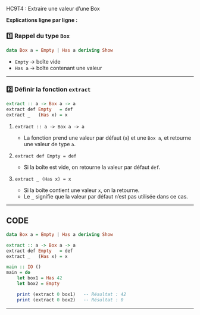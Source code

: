 HC9T4 : Extraire une valeur d’une Box

**Explications ligne par ligne :**
### 1️⃣ Rappel du type `Box`

```haskell
data Box a = Empty | Has a deriving Show
```

* `Empty` → boîte vide
* `Has a` → boîte contenant une valeur

---

### 2️⃣ Définir la fonction `extract`

```haskell
extract :: a -> Box a -> a
extract def Empty   = def
extract _   (Has x) = x
```



1. `extract :: a -> Box a -> a`

   * La fonction prend une valeur par défaut (`a`) et une `Box a`, et retourne une valeur de type `a`.

2. `extract def Empty = def`

   * Si la boîte est vide, on retourne la valeur par défaut `def`.

3. `extract _ (Has x) = x`

   * Si la boîte contient une valeur `x`, on la retourne.
   * Le `_` signifie que la valeur par défaut n’est pas utilisée dans ce cas.

---

## CODE 

```haskell
data Box a = Empty | Has a deriving Show

extract :: a -> Box a -> a
extract def Empty   = def
extract _   (Has x) = x

main :: IO ()
main = do
    let box1 = Has 42
    let box2 = Empty

    print (extract 0 box1)   -- Résultat : 42
    print (extract 0 box2)   -- Résultat : 0
```

---
